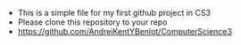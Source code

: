 - This is a simple file for my first github project in CS3
- Please clone this repository to your repo
- https://github.com/AndreiKentYBenlot/ComputerScience3

